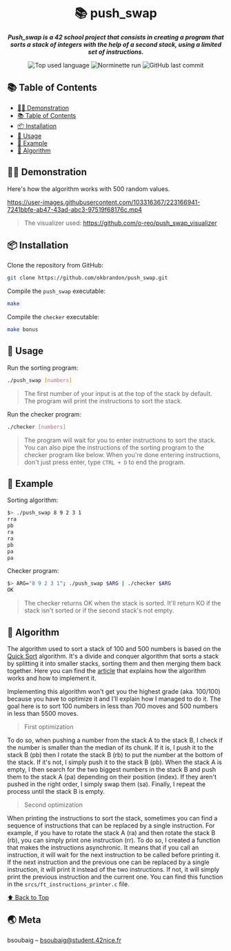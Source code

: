 <h1 align="center">📚 push_swap</h1>

<p align="center">
	<b><i>Push_swap is a 42 school project that consists in creating a program that sorts a stack of integers with the help of a second stack, using a limited set of instructions.</i></b><br>
</p>

<p align="center">
	<img alt="Top used language" src="https://img.shields.io/github/languages/top/okbrandon/push_swap?color=success"/>
	<img alt="Norminette run" src="https://github.com/okbrandon/push_swap/actions/workflows/42-norminette.yml/badge.svg"/>
	<img alt="GitHub last commit" src="https://img.shields.io/github/last-commit/okbrandon/push_swap"/>
</p>

## 📚 Table of Contents

- [👨‍🏫 Demonstration](#-demonstration)
- [📚 Table of Contents](#-table-of-contents)
- [📦 Installation](#-installation)
- [📝 Usage](#-usage)
- [📝 Example](#-example)
- [📎 Algorithm](#-algorithm)

## 👨‍🏫 Demonstration

Here's how the algorithm works with 500 random values.

https://user-images.githubusercontent.com/103316367/223166941-7241bbfe-ab47-43ad-abc3-97519f68176c.mp4

> The visualizer used: https://github.com/o-reo/push_swap_visualizer

## 📦 Installation

Clone the repository from GitHub:
```sh
git clone https://github.com/okbrandon/push_swap.git
```

Compile the `push_swap` executable:
```sh
make
```

Compile the `checker` executable:
```sh
make bonus
```

## 📝 Usage

Run the sorting program:
```sh
./push_swap [numbers]
```
> The first number of your input is at the top of the stack by default. The program will print the instructions to sort the stack.

Run the checker program:
```sh
./checker [numbers]
```
> The program will wait for you to enter instructions to sort the stack. You can also pipe the instructions of the sorting program to the checker program like below. When you're done entering instructions, don't just press enter, type `CTRL + D` to end the program.

## 📝 Example

Sorting algorithm:
```sh
$> ./push_swap 8 9 2 3 1
rra
pb
ra
ra
pb
pa
pa
```

Checker program:
```sh
$> ARG="8 9 2 3 1"; ./push_swap $ARG | ./checker $ARG
OK
```
> The checker returns OK when the stack is sorted. It'll return KO if the stack isn't sorted or if the second stack's not empty.

## 📎 Algorithm

The algorithm used to sort a stack of 100 and 500 numbers is based on the [Quick Sort](https://en.wikipedia.org/wiki/Quicksort) algorithm. It's a divide and conquer algorithm that sorts a stack by splitting it into smaller stacks, sorting them and then merging them back together.
Here you can find the [article](https://medium.com/@jamierobertdawson/push-swap-the-least-amount-of-moves-with-two-stacks-d1e76a71789a) that explains how the algorithm works and how to implement it.

Implementing this algorithm won't get you the highest grade (aka. 100/100) because you have to optimize it and I'll explain how I managed to do it. The goal here is to sort 100 numbers in less than 700 moves and 500 numbers in less than 5500 moves.

> First optimization

To do so, when pushing a number from the stack A to the stack B, I check if the number is smaller than the median of its chunk. If it is, I push it to the stack B (pb) then I rotate the stack B (rb) to put the number at the bottom of the stack. If it's not, I simply push it to the stack B (pb). 
When the stack A is empty, I then search for the two biggest numbers in the stack B and push them to the stack A (pa) depending on their position (index). If they aren't pushed in the right order, I simply swap them (sa). Finally, I repeat the process until the stack B is empty.

> Second optimization

When printing the instructions to sort the stack, sometimes you can find a sequence of instructions that can be replaced by a single instruction. For example, if you have to rotate the stack A (ra) and then rotate the stack B (rb), you can simply print one instruction (rr).
To do so, I created a function that makes the instructions asynchronic. It means that if you call an instruction, it will wait for the next instruction to be called before printing it. If the next instruction and the previous one can be replaced by a single instruction, it will print it instead of the two instructions. If not, it will simply print the previous instruction and the current one.
You can find this function in the `srcs/ft_instructions_printer.c` file.

[⬆ Back to Top](#-table-of-contents)

## 🌏 Meta

bsoubaig – bsoubaig@student.42nice.fr
